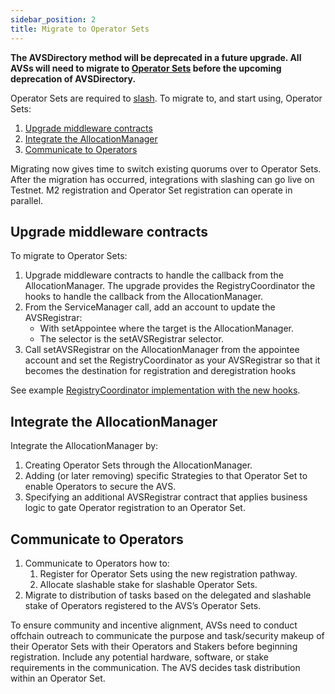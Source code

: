 ```yaml
---
sidebar_position: 2
title: Migrate to Operator Sets
---
```


**The AVSDirectory method will be deprecated in a future upgrade. All AVSs will need to migrate to [Operator Sets](../../../eigenlayer/concepts/operator-sets/operator-sets-concept) before the
upcoming deprecation of AVSDirectory.**

Operator Sets are required to [slash](../../../eigenlayer/concepts/slashing/slashing-concept.md). To migrate to, and start using, Operator Sets: 
1. [Upgrade middleware contracts](#upgrade-middleware-contracts) 
2. [Integrate the AllocationManager](#upgrade-middleware-contracts)
3. [Communicate to Operators](#communicate-to-operators)

Migrating now gives time to switch existing quorums over to Operator Sets. After the migration has occurred,
integrations with slashing can go live on Testnet. M2 registration and Operator Set registration can operate in parallel.

## Upgrade middleware contracts

To migrate to Operator Sets:

1. Upgrade middleware contracts to handle the callback from the AllocationManager. The upgrade provides the RegistryCoordinator
the hooks to handle the callback from the AllocationManager. 
2. From the ServiceManager call, add an account to update the AVSRegistrar:
      * With setAppointee where the target is the AllocationManager.
      * The selector is the setAVSRegistrar selector.
3. Call setAVSRegistrar on the AllocationManager from the appointee account and set the RegistryCoordinator as your AVSRegistrar
so that it becomes the destination for registration and deregistration hooks

See example [RegistryCoordinator implementation with the new hooks](https://github.com/Layr-Labs/eigenlayer-middleware/blob/dev/src/SlashingRegistryCoordinator.sol).

## Integrate the AllocationManager

Integrate the AllocationManager by:

1. Creating Operator Sets through the AllocationManager.
2. Adding (or later removing) specific Strategies to that Operator Set to enable Operators to secure the AVS.
3. Specifying an additional AVSRegistrar contract that applies business logic to gate Operator registration to an Operator Set.

## Communicate to Operators

1. Communicate to Operators how to:
   1. Register for Operator Sets using the new registration pathway. 
   2. Allocate slashable stake for slashable Operator Sets.
2. Migrate to distribution of tasks based on the delegated and slashable stake of Operators registered to the AVS’s Operator Sets.

To ensure community and incentive alignment, AVSs need to conduct offchain outreach to communicate
the purpose and task/security makeup of their Operator Sets with their Operators and Stakers before beginning registration.
Include any potential hardware, software, or stake requirements in the communication. The AVS decides task distribution
within an Operator Set.
